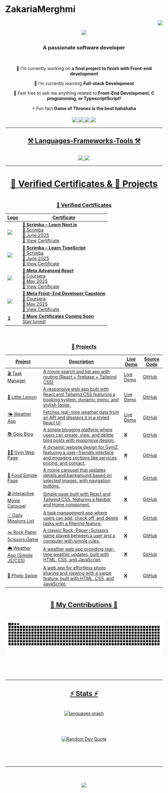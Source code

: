 # ZakariaMerghmi

<img align="right" src="https://visitor-badge.laobi.icu/badge?page_id=ZakariaMerghmi.README.md" />
<h1 align="center">
    <img src="https://readme-typing-svg.herokuapp.com/?font=Righteous&size=35&center=true&vCenter=true&width=500&height=70&duration=4000&lines=Hi+There!+👋;+I'm+Zakaria+Merghmi!;" />
</h1>
<h3 align="center">A passionate software developer  </h3>
<br/>

<div align="center">
 
 🔭 I’m currently working on **a final project to finish with Front-end development**
 
 🌱 I’m currently learning **Full-stack Development**

💬 Feel free to ask me anything related to **Front-End Development, C programming, or TypescriptScript!**

⚡ Fun fact **Game of Thrones is the best hahahaha**
<div align="center"> 
  <a href="mailto:zakariaprogrammieren@gmail.com">
    <img src="https://img.shields.io/badge/Gmail-333333?style=for-the-badge&logo=gmail&logoColor=red" />
  </a>
  <a href="https://linkedin.com/in/zakaria-merghmi-77877a312" target="_self">
       <img src="https://img.shields.io/badge/LinkedIn-0077B5?style=for-the-badge&logo=linkedin&logoColor=white" target="_blank" />
  </a>
    <a href="https://www.instagram.com/dev_with__zakaria?utm_source=ig_web_button_share_sheet&igsh=ZDNlZDc0MzIxNw==" target="_blank">
        <img src="https://img.shields.io/badge/Instagram-E4405F?style=for-the-badge&logo=instagram&logoColor=white">
    </a>
    <a href="https://www.tiktok.com/@dev_with__zakaria?is_from_webapp=1&sender_device=pc">
       <img src="https://img.shields.io/badge/TikTok-%23000000.svg?style=for-the-badge&logo=TikTok&logoColor=white")
    </a>
</div>
<hr/>
 
<h2 align="center">⚒️ Languages-Frameworks-Tools ⚒️</h2>
<br/>
<div align="center">
    <img src="https://skillicons.dev/icons?i=html,css,tailwind,react,nextjs,vscode,github,figma" />
    <img src="https://skillicons.dev/icons?i=javascript,typescript,c" /><br>
</div>
<hr/>

# 🏅 Verified Certificates & 📂 Projects

<div style="display: flex; gap: 20px; flex-wrap: wrap; align-items: flex-start;">

<!-- Certificates -->
<div style="flex: 1; min-width: 300px;">

### 🏅 Verified Certificates

| Logo | Certificate |
|------|-------------|
| <img src="https://imgur.com/Y2vKdzC.png" width="80"/> | **🌟 Scrimba – Learn Next.js**  <br> 🏢 Scrimba  <br> 📅 June 2025  <br> [🔗 View Certificate](https://www.coursera.org/account/accomplishments/certificate/WUDQLRT1TM1E) |
| <img src="https://scrimba.com/static/art/scrimba-og-image.png" width="80"/> | **🌟 Scrimba – Learn TypeScript**  <br> 🏢 Scrimba  <br> 📅 June 2025  <br> [🔗 View Certificate](https://www.coursera.org/account/accomplishments/certificate/5K8TWC8Q6VX8) |
| <img src="https://i.imgur.com/9pRZPyh.png" width="80"/> | **🌟 Meta Advanced React**  <br> 🏢 Coursera  <br> 📅 May 2025 <br> [🔗 View Certificate](https://www.coursera.org/account/accomplishments/certificate/EI4CO8APXMXI) |
| <img src="https://i.imgur.com/9pRZPyh.png" width="80"/> | **🌟 Meta Front-End Developer Capstone**  <br> 🏢 Coursera  <br> 📅 May 2025  <br> [🔗 View Certificate](https://www.coursera.org/account/accomplishments/certificate/XUNDKWXF0L20) |
| ⏳ | **📜 More Certificates Coming Soon**  <br> Stay tuned! |

</div>

<!-- Projects -->
<div style="flex: 2; min-width: 500px;">

### 📂 Projects

| Project | Description | Live Demo | Source Code |
|--------|-------------|-----------|-------------|
| 🎬 Task Manager |A movie search and list app with routing (React + firebase + Tailwind CSS)  | [Live Demo](https://cine-zakaria-1xhr.vercel.app/) |[GitHub](https://github.com/ZakariaMerghmi/CineZakaria) |
| 🍋 Little Lemon | 	A responsive web app built with React and Tailwind CSS featuring a booking system, dynamic menu, and stylish footer. |[Live Demo](https://little-lemon-uw42-g4cjq8geh-zakaria-merghmis-projects.vercel.app/) | [GitHub](https://github.com/ZakariaMerghmi/little-lemon) |
| 🌤️ Weather App | Fetches real-time weather data from an API and displays it in a styled React UI | [Live Demo](https://wheather-app-react-kbbi.vercel.app/) | [GitHub](https://github.com/ZakariaMerghmi/wheather-app-react.git) |
| 📚 Dojo Blog | 	A simple blogging platform where users can create, view, and delete blog posts with responsive design.| ❌ | [GitHub](https://github.com/ZakariaMerghmi/Dojo-blog)  |
| 🏋️‍♂️ Gym Web Page | 	A dynamic website design for GymZ, featuring a user-friendly interface and engaging sections like services, pricing, and contact.| ❌ | [GitHub](https://github.com/ZakariaMerghmi/gym-web-page)  |
| 🍕 Food Simple Page | A movie carousel that updates details and background based on selected images, with navigation buttons.| ❌ | [GitHub](https://github.com/ZakariaMerghmi/food-very-simple-page) |
| 🎬 Interactive Movie Carousel | Simple page built with React and Tailwind CSS, featuring a Navbar and Home component.| ❌ | [GitHub](https://github.com/ZakariaMerghmi/Interactive-Movie-Carousel) |
| ✅ Daily Missions List |A task management app where users can add, check off, and delete tasks with a filtering feature.| ❌ | [GitHub](https://github.com/ZakariaMerghmi/daily-missions-list) |
| ✂️ Rock Paper Scissors Game |A classic Rock-Paper-Scissors game played between a user and a computer with simple rules.| ❌ | [GitHub](https://github.com/ZakariaMerghmi/rock-paper-scissor-game) |
| 🌦️ Weather App (Simple JS/CSS) |A weather web app providing real-time weather updates, built with HTML, CSS, and JavaScript.| ❌ | [GitHub](https://github.com/ZakariaMerghmi/wheather-app-simpleJSAndCSS) |
| 📸 Photo Swipe |A web app for effortless photo sharing and viewing with a swipe feature, built with HTML, CSS, and JavaScript.| ❌ | [GitHub](https://github.com/ZakariaMerghmi/photo-swip) |

</div>

</div>

<div align="center">
  <h2>🐍 My Contributions 🐍</h2>
  <br>
  <img alt="snake eating my contributions" src="https://raw.githubusercontent.com/ZakariaMerghmi/ZakariaMerghmi/output/github-contribution-grid-snake.svg" />
  
  <br/><br/><br/>
</div>
<hr/>

<h2 align="center">⚡ Stats ⚡</h2>
<br>
<div align=center>
   <img src="https://github-readme-stats.vercel.app/api/top-langs?username=ZakariaMerghmi&locale=en&hide_title=false&layout=compact&card_width=320&langs_count=5&theme=dracula&hide_border=false&order=2"
       height="150" alt="languages graph"  />
   
</div>
  <br/>
  
</div>
<br>
<br>
<p align="center">
  <img src="https://quotes-github-readme.vercel.app/api?type=horizontal&theme=transparent" alt="Random Dev Quote" />
</p>
<br><br><br>
<hr>
<h1 align="center">
    <img src="https://readme-typing-svg.herokuapp.com/?font=Righteous&size=35&center=true&vCenter=true&width=500&height=70&duration=4000&lines=thx+for+visiting!+👋;+come+back+again!;" />
</h1>
